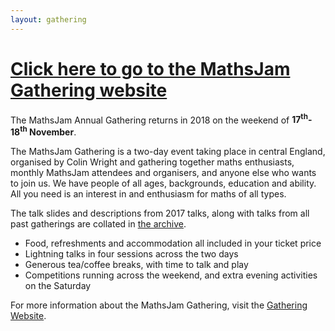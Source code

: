 ```yaml
---
layout: gathering
---
```


# [Click here to go to the MathsJam Gathering website](https://www.solipsys.co.uk/cgi-bin/MJ_Wiki.py)

The MathsJam Annual Gathering returns in 2018 on the weekend of
**17<sup>th</sup>-18<sup>th</sup> November**.  

The MathsJam Gathering is a two-day event taking place in central England, organised by Colin Wright and gathering together maths enthusiasts, monthly MathsJam attendees and organisers, and anyone else who wants to join us. We have people of all ages, backgrounds, education and ability. All you need is an interest in and enthusiasm for maths of all types.

The talk slides and descriptions from 2017 talks, along with talks from all past gatherings are collated in [the archive]({{site.url}}/gathering/archive).

* Food, refreshments and accommodation all included in your ticket price
* Lightning talks in four sessions across the two days
* Generous tea/coffee breaks, with time to talk and play
* Competitions running across the weekend, and extra evening activities on the Saturday

For more information about the MathsJam Gathering, visit the [Gathering Website](https://www.solipsys.co.uk/cgi-bin/MJ_Wiki.py).
